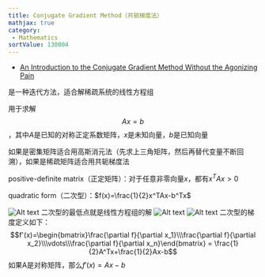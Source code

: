 ```yaml
---
title: Conjugate Gradient Method（共轭梯度法）
mathjax: true
category:
 - Mathematics
sortValue: 130004
---
```


- [An Introduction to the Conjugate Gradient Method Without the Agonizing Pain](https://www.cs.cmu.edu/~quake-papers/painless-conjugate-gradient.pdf)

是一种迭代方法，适合解稀疏系统的线性方程组

用于求解$$Ax=b$$，其中$A$是已知的对称正定系数矩阵，$x$是未知向量，$b$是已知向量

如果是密集矩阵适合用高斯消元法（先求上三角矩阵，然后再替代变量不断回溯），如果是稀疏矩阵适合用共轭梯度法

positive-definite matrix（正定矩阵）：对于任意非零向量$x$，都有$x^TAx>0$

quadratic form（二次型）：$f(x)=\frac{1}{2}x^TAx-b^Tx$

![Alt text](image.png)
二次型的最低点就是线性方程组的解
![Alt text](image-1.png)
![Alt text](image-2.png)
二次型的梯度定义如下：$$f'(x)=\begin{bmatrix}\frac{\partial f}{\partial x_1}\\\frac{\partial f}{\partial x_2}\\\vdots\\\frac{\partial f}{\partial x_n}\end{bmatrix} = \frac{1}{2}A^Tx+\frac{1}{2}Ax-b$$
如果A是对称矩阵，那么$f'(x)=Ax-b$